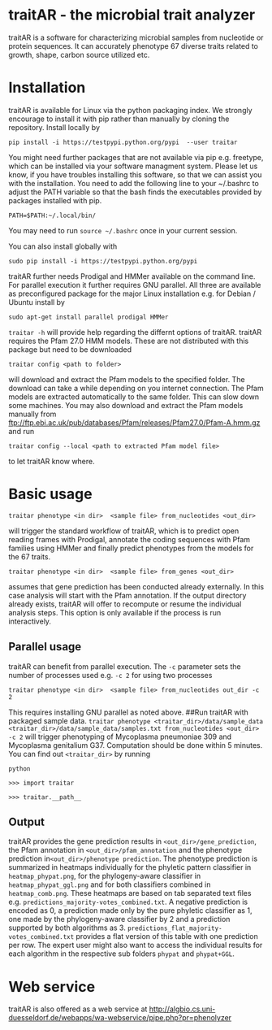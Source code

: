 
# traitAR - the microbial trait analyzer
traitAR is a software for characterizing microbial samples from nucleotide or protein sequences. It can accurately phenotype 67 diverse traits related to growth, shape, carbon source utilized etc.

# Installation
traitAR is available for Linux via the python packaging index. We strongly encourage to install it with pip rather than manually by cloning the repository. Install locally by

``pip install -i https://testpypi.python.org/pypi  --user traitar``

You might need further packages that are not available via pip e.g. freetype, which can be installed via your software managment system. Please let us know, if you have troubles installing this software, so that we can assist you with the installation. 
You need to add the following line to your ~/.bashrc to adjust the PATH variable so that the bash finds the executables provided by packages installed with pip. 

``PATH=$PATH:~/.local/bin/``

You may need to run ``source ~/.bashrc`` once in your current session.

You can also install globally with

``sudo pip install -i https://testpypi.python.org/pypi``

traitAR further needs Prodigal and HMMer available on the command line. For parallel execution it further requires GNU parallel.
All three are available as preconfigured package for the major Linux installation e.g. for Debian / Ubuntu install by

``sudo apt-get install parallel prodigal HMMer``

``traitar -h`` will provide help regarding the differnt options of traitAR.
traitAR requires the Pfam 27.0 HMM models. These are not distributed with this package but need to be downloaded

``traitar config <path to folder>``

will download and extract the Pfam models to the specified folder. The download can take a while depending on you internet connection. The Pfam models are extracted automatically to the same folder. This can slow down some machines. 
You may also download and extract the Pfam models manually from ftp://ftp.ebi.ac.uk/pub/databases/Pfam/releases/Pfam27.0/Pfam-A.hmm.gz and run 

``traitar config --local <path to extracted Pfam model file>``

to let traitAR know where.
# Basic usage

``traitar phenotype <in dir>  <sample file> from_nucleotides <out_dir> `` 

will trigger the standard workflow of traitAR, which is to predict open reading frames with Prodigal, annotate the coding sequences with Pfam families using HMMer and finally predict phenotypes from the models for the 67 traits. 

``traitar phenotype <in dir>  <sample file> from_genes <out_dir> `` 
 
assumes that gene prediction has been conducted already externally. In this case analysis will start with the Pfam annotation. If the output directory already exists, traitAR will offer to recompute or resume the individual analysis steps. This option is only available if the process is run interactively.
## Parallel usage
traitAR can benefit from parallel execution. The ``-c`` parameter sets the number of processes used e.g. ``-c 2`` for using two processes

``traitar phenotype <in dir>  <sample file> from_nucleotides out_dir -c 2`` 

This requires installing GNU parallel as noted above.
##Run traitAR with packaged sample data.
``traitar phenotype <traitar_dir>/data/sample_data <traitar_dir>/data/sample_data/samples.txt from_nucleotides <out_dir> -c 2`` will trigger phenotyping of Mycoplasma pneumoniae 309 and Mycoplasma genitalium G37. Computation should be done within 5 minutes. You can find out ``<traitar_dir>`` by running

``python``

``>>> import traitar``

``>>> traitar.__path__``
## Output
traitAR provides the gene prediction results in ``<out_dir>/gene_prediction``, the Pfam annotation in ``<out_dir>/pfam_annotation`` and the phenotype prediction in``<out_dir>/phenotype prediction``. The phenotype prediction is summarized in heatmaps individually for the phyletic pattern classifier in ``heatmap_phypat.png``, for the phylogeny-aware classifier in ``heatmap_phypat_ggl.png`` and for both classifiers combined in ```heatmap_comb.png```. These heatmaps are based on tab separated text files e.g. ``predictions_majority-votes_combined.txt``. A negative prediction is encoded as 0, a prediction made only by the pure phyletic classifier as 1, one made by the phylogeny-aware classifier by 2 and a prediction supported by both algorithms as 3. ``predictions_flat_majority-votes_combined.txt`` provides a flat version of this table with one prediction per row. The expert user might also want to access the individual results for each algorithm in the respective sub folders ``phypat`` and ``phypat+GGL``.

# Web service
traitAR is also offered as a web service at
http://algbio.cs.uni-duesseldorf.de/webapps/wa-webservice/pipe.php?pr=phenolyzer 

